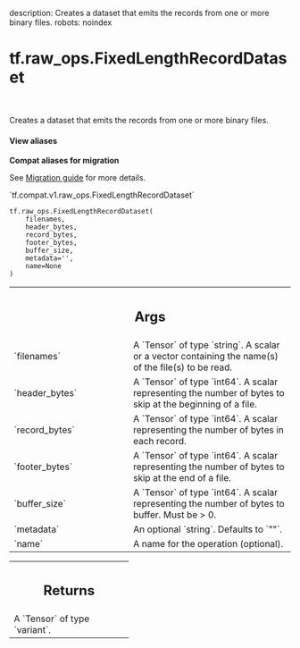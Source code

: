 description: Creates a dataset that emits the records from one or more binary files.
robots: noindex

# tf.raw_ops.FixedLengthRecordDataset

<!-- Insert buttons and diff -->

<table class="tfo-notebook-buttons tfo-api nocontent" align="left">

</table>



Creates a dataset that emits the records from one or more binary files.

<section class="expandable">
  <h4 class="showalways">View aliases</h4>
  <p>
<b>Compat aliases for migration</b>
<p>See
<a href="https://www.tensorflow.org/guide/migrate">Migration guide</a> for
more details.</p>
<p>`tf.compat.v1.raw_ops.FixedLengthRecordDataset`</p>
</p>
</section>

<pre class="devsite-click-to-copy prettyprint lang-py tfo-signature-link">
<code>tf.raw_ops.FixedLengthRecordDataset(
    filenames,
    header_bytes,
    record_bytes,
    footer_bytes,
    buffer_size,
    metadata=&#x27;&#x27;,
    name=None
)
</code></pre>



<!-- Placeholder for "Used in" -->


<!-- Tabular view -->
 <table class="responsive fixed orange">
<colgroup><col width="214px"><col></colgroup>
<tr><th colspan="2"><h2 class="add-link">Args</h2></th></tr>

<tr>
<td>
`filenames`
</td>
<td>
A `Tensor` of type `string`.
A scalar or a vector containing the name(s) of the file(s) to be
read.
</td>
</tr><tr>
<td>
`header_bytes`
</td>
<td>
A `Tensor` of type `int64`.
A scalar representing the number of bytes to skip at the
beginning of a file.
</td>
</tr><tr>
<td>
`record_bytes`
</td>
<td>
A `Tensor` of type `int64`.
A scalar representing the number of bytes in each record.
</td>
</tr><tr>
<td>
`footer_bytes`
</td>
<td>
A `Tensor` of type `int64`.
A scalar representing the number of bytes to skip at the end
of a file.
</td>
</tr><tr>
<td>
`buffer_size`
</td>
<td>
A `Tensor` of type `int64`.
A scalar representing the number of bytes to buffer. Must be > 0.
</td>
</tr><tr>
<td>
`metadata`
</td>
<td>
An optional `string`. Defaults to `""`.
</td>
</tr><tr>
<td>
`name`
</td>
<td>
A name for the operation (optional).
</td>
</tr>
</table>



<!-- Tabular view -->
 <table class="responsive fixed orange">
<colgroup><col width="214px"><col></colgroup>
<tr><th colspan="2"><h2 class="add-link">Returns</h2></th></tr>
<tr class="alt">
<td colspan="2">
A `Tensor` of type `variant`.
</td>
</tr>

</table>

